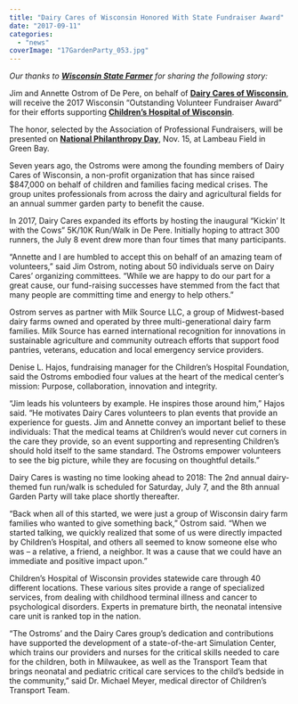 ```yaml
---
title: "Dairy Cares of Wisconsin Honored With State Fundraiser Award"
date: "2017-09-11"
categories: 
  - "news"
coverImage: "17GardenParty_053.jpg"
---
```


_Our thanks to [**Wisconsin State Farmer**](http://www.wisfarmer.com/story/news/press-release/2017/09/08/ostroms-dairy-cares-receive-wisconsin-volunteer-award/647412001/) for sharing the following story:_ 

Jim and Annette Ostrom of De Pere, on behalf of [**Dairy Cares of Wisconsin**](http://dairycaresofwisconsin.org/), will receive the 2017 Wisconsin “Outstanding Volunteer Fundraiser Award” for their efforts supporting [**Children’s Hospital of Wisconsin**](https://www.chw.org/).

The honor, selected by the Association of Professional Fundraisers, will be presented on **[National Philanthropy Day](http://npdlove.com/)**, Nov. 15, at Lambeau Field in Green Bay.

Seven years ago, the Ostroms were among the founding members of Dairy Cares of Wisconsin, a non-profit organization that has since raised $847,000 on behalf of children and families facing medical crises. The group unites professionals from across the dairy and agricultural fields for an annual summer garden party to benefit the cause.

In 2017, Dairy Cares expanded its efforts by hosting the inaugural “Kickin’ It with the Cows” 5K/10K Run/Walk in De Pere. Initially hoping to attract 300 runners, the July 8 event drew more than four times that many participants.

“Annette and I are humbled to accept this on behalf of an amazing team of volunteers,” said Jim Ostrom, noting about 50 individuals serve on Dairy Cares’ organizing committees. “While we are happy to do our part for a great cause, our fund-raising successes have stemmed from the fact that many people are committing time and energy to help others.”

Ostrom serves as partner with Milk Source LLC, a group of Midwest-based dairy farms owned and operated by three multi-generational dairy farm families. Milk Source has earned international recognition for innovations in sustainable agriculture and community outreach efforts that support food pantries, veterans, education and local emergency service providers.

Denise L. Hajos, fundraising manager for the Children’s Hospital Foundation, said the Ostroms embodied four values at the heart of the medical center’s mission: Purpose, collaboration, innovation and integrity.

“Jim leads his volunteers by example. He inspires those around him,” Hajos said. “He motivates Dairy Cares volunteers to plan events that provide an experience for guests. Jim and Annette convey an important belief to these individuals: That the medical teams at Children’s would never cut corners in the care they provide, so an event supporting and representing Children’s should hold itself to the same standard. The Ostroms empower volunteers to see the big picture, while they are focusing on thoughtful details.”

Dairy Cares is wasting no time looking ahead to 2018: The 2nd annual dairy-themed fun run/walk is scheduled for Saturday, July 7, and the 8th annual Garden Party will take place shortly thereafter.

“Back when all of this started, we were just a group of Wisconsin dairy farm families who wanted to give something back,” Ostrom said. “When we started talking, we quickly realized that some of us were directly impacted by Children’s Hospital, and others all seemed to know someone else who was – a relative, a friend, a neighbor. It was a cause that we could have an immediate and positive impact upon.”

Children’s Hospital of Wisconsin provides statewide care through 40 different locations. These various sites provide a range of specialized services, from dealing with childhood terminal illness and cancer to psychological disorders. Experts in premature birth, the neonatal intensive care unit is ranked top in the nation.

“The Ostroms’ and the Dairy Cares group’s dedication and contributions have supported the development of a state-of-the-art Simulation Center, which trains our providers and nurses for the critical skills needed to care for the children, both in Milwaukee, as well as the Transport Team that brings neonatal and pediatric critical care services to the child’s bedside in the community,” said Dr. Michael Meyer, medical director of Children’s Transport Team.
